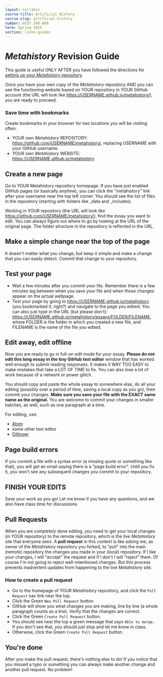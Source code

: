 ```yaml
---
layout: syllabus
course-title: Artificial History
course-slug: artificial-history
number: HIST 300-009
term: Spring 2025
section: links-guides
---
```


# _Metahistory_ Revision Guide

This guide is useful ONLY AFTER you have followed the directions for [setting up your _Metahistory_ repository](metahistory-setup).

Once you have your own copy of the _Metahistory_ repository AND you can see the functioning website based on YOUR repository in YOUR GitHub account (the URL will look like https://USERNAME.github.io/metahistory/), you are ready to proceed.

### Save time with bookmarks
Create bookmarks in your browser for two locations you will be visiting often:
- YOUR own _Metahistory_ REPOSITORY: https://github.com/USERNAME/metahistory/, replacing USERNAME with your GitHub username.
- YOUR own _Metahistory_ WEBSITE: https://USERNAME.github.io/metahistory

## Create a new page
Go to YOUR Metahistory repository homepage. If you have just enabled GitHub pages (or basically anytime), you can click the "metahistory" link after your username near the top left corner. You should see the list of files in the repository (starting with folders like _data and _includes).

Working in YOUR repository (the URL will look like https://github.com/USERNAME/metahistory/), find the essay you want to edit. You can always figure out where to go by looking at the URL of the original page. The folder structure in the repository is reflected in the URL.

## Make a simple change near the top of the page
It doesn't matter what you change, but keep it simple and make a change that you can easily detect. Commit that change to your repository.

## Test your page
- Wait a few minutes after you commit your file. Remember there is a few minutes lag between when you save your file and when those changes appear on the actual webpage.
- Test your page by going to https://USERNAME.github.io/metahistory (you bookmarked it, right?) and navigate to the page you edited. You can also just type in the URL (but please don't): https://USERNAME.github.io/metahistory/essays/FOLDER/FILENAME, where FOLDER is the folder in which you created a new file, and FILENAME is the name of the file you edited.

## Edit away, edit offline
Now you are ready to go in full-on edit mode for your essay. **Please do not edit this long essay in the tiny GitHub text editor** window that has worked well enough to submit reading responses. It makes it WAY TOO EASY to make mistakes that take a LOT OF TIME to fix. You can also lose a lot of work because of a network or power glitch.

You should copy and paste the whole essay to somewhere else, do all your editing (possibly over a period of time, saving a local copy as you go), then commit your changes. **Make sure you save your file with the EXACT same name as the original.** You are welcome to commit your changes in smaller batches, as well, such as one paragraph at a time.

For editing, use:
- [Atom](http://atom.io)
- some other text editor
- [Dillinger](http://dillinger.io)

## Page build errors
If you commit a file with a syntax error (a missing quote or something like that), you will get an email saying there is a "page build error". Until you fix it, you won't see any subsequent changes you commit to your repository.

## FINISH YOUR EDITS
Save your work as you go! Let me know if you have any questions, and we also have class time for discussions.


## Pull Requests
When you are *completely* done editing, you need to get your local changes (in YOUR repository) to the remote repository, which is the live _Metahistory_ site that everyone sees. A **pull request** in this context is like asking me, as owner of the _Metahistory_ repository you forked, to "pull" into the main (remote) repository the changes you made in your (local) repository. If I like your changes, I will "accept" the request and if I don't I will "reject" them. Of course I'm not going to reject well-intentioned changes. But this process prevents inadvertent updates from happening to the live _Metahistory_ site.

### How to create a pull request
- Go to the homepage of YOUR _Metahistory_ repository, and click the `Pull Request` nav link near the top.
- Click the Green `New Pull Request` button.
- GitHub will show you what changes you are making, line by line (a whole paragraph counts as a line). Verify that the changes are correct.
- Click the Green `Create Pull Request` button.
- You should see near the top a green message that says `Able to merge.` If you don't see that, you should just stop and let me know in class.
- Otherwise, click the Green `Create Pull Request` button.


## You're done
After you make the pull request, there's nothing else to do! If you notice that you missed a typo or something you can always make another change and another pull request. No problem!
